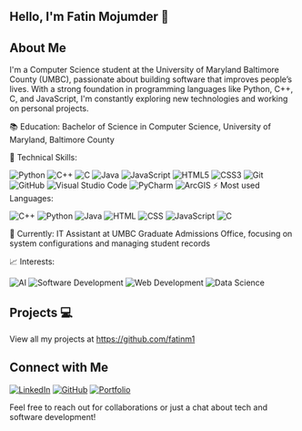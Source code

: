 ## Hello, I'm Fatin Mojumder 👋


## About Me
I'm a Computer Science student at the University of Maryland Baltimore County (UMBC), passionate about building software that improves people’s lives. With a strong foundation in programming languages like Python, C++, C, and JavaScript, I'm constantly exploring new technologies and working on personal projects.

📚 Education: Bachelor of Science in Computer Science, University of Maryland, Baltimore County

🔧 Technical Skills: 

![Python](https://img.icons8.com/color/48/000000/python.png)
![C++](https://img.icons8.com/color/48/000000/c-plus-plus-logo.png)
![C](https://img.icons8.com/color/48/000000/c-programming.png)
![Java](https://img.icons8.com/color/48/000000/java-coffee-cup-logo.png)
![JavaScript](https://img.icons8.com/color/48/000000/javascript.png)
![HTML5](https://img.icons8.com/color/48/000000/html-5.png)
![CSS3](https://img.icons8.com/color/48/000000/css3.png)
![Git](https://img.icons8.com/color/48/000000/git.png)
![GitHub](https://img.icons8.com/material-outlined/48/000000/github.png)
![Visual Studio Code](https://img.icons8.com/color/48/000000/visual-studio-code-2019.png)
![PyCharm](https://img.icons8.com/color/48/000000/pycharm.png)
![ArcGIS](https://www.google.com/url?sa=i&url=https%3A%2F%2Fen.wikipedia.org%2Fwiki%2FArcGIS&psig=AOvVaw019H6pjoqqw3qdpdPg1eo-&ust=1712278864131000&source=images&cd=vfe&opi=89978449&ved=0CBIQjRxqFwoTCJDk7f2tp4UDFQAAAAAdAAAAABAE)
⚡ Most used Languages:

![C++](https://img.shields.io/badge/C++-30%25-<COLOR>.svg?style=flat)
![Python](https://img.shields.io/badge/Python-25%25-<COLOR>.svg?style=flat)
![Java](https://img.shields.io/badge/Java-15%25-<COLOR>.svg?style=flat)
![HTML](https://img.shields.io/badge/HTML-10%25-<COLOR>.svg?style=flat)
![CSS](https://img.shields.io/badge/CSS-10%25-<COLOR>.svg?style=flat)
![JavaScript](https://img.shields.io/badge/JavaScript-5%25-<COLOR>.svg?style=flat)
![C](https://img.shields.io/badge/C-5%25-<COLOR>.svg?style=flat)

💼 Currently: IT Assistant at UMBC Graduate Admissions Office, focusing on system configurations and managing student records

📈 Interests:

![AI](https://img.shields.io/badge/AI-Artificial_Intelligence-9cf.svg?&style=for-the-badge&logo=ai&logoColor=white)
![Software Development](https://img.shields.io/badge/Software_Development-0078D4.svg?&style=for-the-badge&logo=dev.to&logoColor=white)
![Web Development](https://img.shields.io/badge/Web_Development-007ACC.svg?&style=for-the-badge&logo=web&logoColor=white)
![Data Science](https://img.shields.io/badge/Data_Science-306998.svg?&style=for-the-badge&logo=data-science&logoColor=white)



## Projects 💻
View all my projects at https://github.com/fatinm1


## Connect with Me
[![LinkedIn](https://img.icons8.com/color/48/000000/linkedin.png)](https://www.linkedin.com/in/fatin-mojumder/)
[![GitHub](https://img.icons8.com/material-outlined/48/000000/github.png)](https://github.com/fatinm1)
[![Portfolio](https://img.icons8.com/color/48/000000/domain.png)](https://fatinm1.github.io/Fatin-Portfolio/)

Feel free to reach out for collaborations or just a chat about tech and software development!
